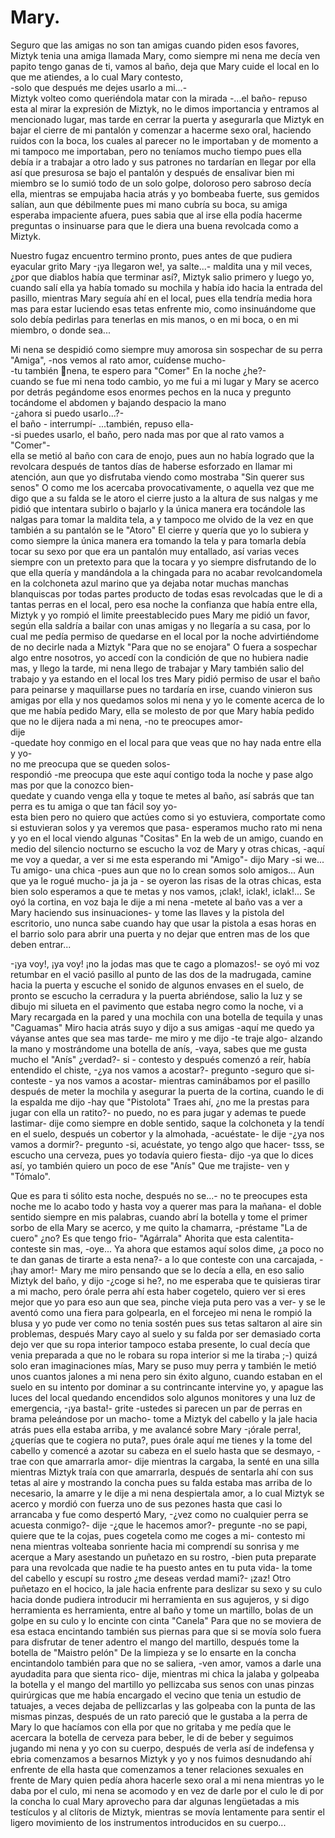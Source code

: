 # Mary.

Seguro que las amigas no son tan amigas cuando piden esos favores,
Miztyk tenia una amiga llamada Mary, como siempre mi nena me decía
ven papito tengo ganas de ti, vamos al baño, deja que Mary cuide el local
en lo que me atiendes, a lo cual Mary contesto,  
-solo que después me dejes usarlo a mi...-  
Miztyk volteo como queriéndola matar con la mirada -...el baño- repuso esta al mirar la expresión de Miztyk, no le dimos importancia y entramos al mencionado lugar, mas tarde en cerrar la puerta y asegurarla que Miztyk en bajar el cierre de mi pantalón y comenzar a hacerme sexo oral, haciendo ruidos con la boca, los cuales al parecer no le importaban y de momento a mi tampoco me importaban,
pero no teníamos mucho tiempo pues ella debía ir a trabajar a otro lado
y sus patrones no tardarían en llegar por ella así que presurosa se bajo
el pantalón y después de ensalivar bien mi miembro se lo sumió todo de
un solo golpe, doloroso pero sabroso decía ella, mientras se empujaba
hacia atrás y yo bombeaba fuerte, sus gemidos salían, aun que
débilmente pues mi mano cubría su boca, su amiga esperaba impaciente
afuera, pues sabia que al irse ella podía hacerme preguntas o insinuarse
para que le diera una buena revolcada como a Miztyk.

Nuestro fugaz encuentro termino pronto, pues antes de que pudiera
eyacular grito Mary -¡ya llegaron we!, ya salte...- maldita una y mil veces,
¿por que diablos había que terminar así?, Miztyk salio primero y luego yo,
cuando salí ella ya había tomado su mochila y había ido hacia la entrada
del pasillo, mientras Mary seguía ahí en el local, pues ella tendría media
hora mas para estar luciendo esas tetas enfrente mio, como
insinuándome que solo debía pedirlas para tenerlas en mis manos, o en
mi boca, o en mi miembro, o donde sea...

Mi nena se despidió como siempre muy amorosa sin sospechar de su
perra "Amiga", -nos vemos al rato amor, cuídense mucho-  
-tu también nena, te espero para "Comer" En la noche ¿he?-  
cuando se fue mi nena todo cambio, yo me fui a mi lugar y Mary se acerco por detrás pegándome esos enormes pechos en la nuca y pregunto tocándome el
abdomen y bajando despacio la mano  
-¿ahora si puedo usarlo...?-  
el baño - interrumpí- ...también, repuso ella-  
-si puedes usarlo, el baño, pero nada mas por que al rato vamos a "Comer"-  
ella se metió al baño con cara de enojo, pues aun no había logrado que la revolcara después de tantos días de haberse esforzado en llamar mi atención, aun que yo disfrutaba viendo como mostraba "Sin querer sus senos" O como me los
acercaba provocativamente, o aquella vez que me digo que a su falda se
le atoro el cierre justo a la altura de sus nalgas y me pidió que intentara
subirlo o bajarlo y la única manera era tocándole las nalgas para tomar
la maldita tela, a y tampoco me olvido de la vez en que también a su
pantalón se le "Atoro" El cierre y quería que yo lo subiera y como
siempre la única manera era tomando la tela y para tomarla debía tocar
su sexo por que era un pantalón muy entallado, así varias veces siempre
con un pretexto para que la tocara y yo siempre disfrutando de lo que
ella quería y mandándola a la chingada para no acabar revolcandomela
en la colchoneta azul marino que ya dejaba notar muchas manchas
blanquiscas por todas partes producto de todas esas revolcadas que le di
a tantas perras en el local, pero esa noche la confianza que había entre
ella, Miztyk y yo rompió el limite preestablecido pues Mary me pidió un
favor, según ella saldría a bailar con unas amigas y no llegaría a su casa,
por lo cual me pedía permiso de quedarse en el local por la noche
advirtiéndome de no decirle nada a Miztyk "Para que no se enojara" O
fuera a sospechar algo entre nosotros, yo accedí con la condición de que
no hubiera nadie mas, y llego la tarde, mi nena llego de trabajar y Mary
también salio del trabajo y ya estando en el local los tres Mary pidió
permiso de usar el baño para peinarse y maquillarse pues no tardaría en
irse, cuando vinieron sus amigas por ella y nos quedamos solos mi nena
y yo le comente acerca de lo que me había pedido Mary, ella se molesto
de por que Mary había pedido que no le dijera nada a mi nena, -no te
preocupes amor-  
dije  
-quedate hoy conmigo en el local para que veas que no hay nada entre ella y yo-  
no me preocupa que se queden solos-  
respondió -me preocupa que este aquí contigo toda la noche y pase algo
mas por que la conozco bien-  
quedate y cuando venga ella y toque te metes al baño, así sabrás que tan perra es tu amiga o que tan fácil soy yo-  
esta bien pero no quiero que actúes como si yo estuviera, comportate como si estuvieran solos y ya veremos que pasa- esperamos mucho rato mi nena y yo en el local viendo algunas "Cositas" En la web de un amigo, cuando en medio del silencio nocturno se escucho la voz de Mary y otras chicas, -aquí me voy a quedar, a ver si me esta esperando mi "Amigo"- dijo Mary -si we... Tu amigo- una chica -pues aun que no lo crean somos solo amigos... Aun que ya le rogué mucho- ja ja ja - se oyeron las risas de la otras chicas, esta bien solo esperamos a que te metas y nos vamos, ¡clak!, iclak!, iclak!... Se oyó la cortina, en voz baja le dije a mi nena -metete al baño vas a ver a Mary haciendo sus insinuaciones- y tome las llaves y la pistola del escritorio, uno nunca sabe cuando hay que usar la pistola a esas horas en el barrio solo para
abrir una puerta y no dejar que entren mas de los que deben entrar...

-¡ya voy!, ¡ya voy! ¡no la jodas mas que te cago a plomazos!- se oyó mi
voz retumbar en el vació pasillo al punto de las dos de la madrugada,
camine hacia la puerta y escuche el sonido de algunos envases en el
suelo, de pronto se escucho la cerradura y la puerta abriéndose, salio la
luz y se dibujo mi silueta en el pavimento que estaba negro como la
noche, vi a Mary recargada en la pared y una mochila con una botella de
tequila y unas "Caguamas" Miro hacia atrás suyo y dijo a sus amigas
-aquí me quedo ya váyanse antes que sea mas tarde- me miro y me dijo
-te traje algo- alzando la mano y mostrándome una botella de anís,
-vaya, sabes que me gusta mucho el "Anís" ¿verdad?- si - contesto y
después comenzó a reír, había entendido el chiste, -¿ya nos vamos a
acostar?- pregunto -seguro que si- conteste - ya nos vamos a acostar-
mientras caminábamos por el pasillo después de meter la mochila y
asegurar la puerta de la cortina, cuando le di la espalda me dijo -hay que
"Pistolota" Traes ahí, ¿no me la prestas para jugar con ella un ratito?- no
puedo, no es para jugar y ademas te puede lastimar- dije como siempre
en doble sentido, saque la colchoneta y la tendí en el suelo, después un
cobertor y la almohada, -acuéstate- le dije -¿ya nos vamos a dormir?-
pregunto -si, acuéstate, yo tengo algo que hacer- tsss, se escucho una
cerveza, pues yo todavía quiero fiesta- dijo -ya que lo dices así, yo
también quiero un poco de ese "Anís" Que me trajiste- ven y "Tómalo".

Que es para ti sólito esta noche, después no se...- no te preocupes esta
noche me lo acabo todo y hasta voy a querer mas para la mañana- el
doble sentido siempre en mis palabras, cuando abrí la botella y tome el
primer sorbo de ella Mary se acerco, y me quito la chamarra, -préstame
"La de cuero" ¿no? Es que tengo frio- "Agárrala" Ahorita que esta
calentita- conteste sin mas, -oye... Ya ahora que estamos aquí solos
dime, ¿a poco no te dan ganas de tirarte a esta nena?- a lo que conteste
con una carcajada, -¡hay amor!- Mary me miro pensando que se lo decía
a ella, en eso salio Miztyk del baño, y dijo -¿coge si he?, no me esperaba
que te quisieras tirar a mi macho, pero órale perra ahí esta haber
cogetelo, quiero ver si eres mejor que yo para eso aun que sea, pinche
vieja puta pero vas a ver- y se le aventó como una fiera para golpearla,
en el forcejeo mi nena le rompió la blusa y yo pude ver como no tenia
sostén pues sus tetas saltaron al aire sin problemas, después Mary cayo
al suelo y su falda por ser demasiado corta dejo ver que su ropa interior
tampoco estaba presente, lo cual decía que venia preparada a que no le
robara su ropa interior si me la tiraba ;-) quizá solo eran imaginaciones
mías, Mary se puso muy perra y también le metió unos cuantos jalones
a mi nena pero sin éxito alguno, cuando estaban en el suelo en su intento
por dominar a su contrincante intervine yo, y apague las luces del local
quedando encendidos solo algunos monitores y una luz de emergencia,
-¡ya basta!- grite -ustedes si parecen un par de perras en brama
peleándose por un macho- tome a Miztyk del cabello y la jale hacia atrás
pues ella estaba arriba, y me avalancé sobre Mary -¡órale perra!,
¿querías que te cogiera no puta?, pues órale aquí me tienes y la tome del
cabello y comencé a azotar su cabeza en el suelo hasta que se desmayo,
-trae con que amarrarla amor- dije mientras la cargaba, la senté en una
silla mientras Miztyk traía con que amarrarla, después de sentarla ahí
con sus tetas al aire y mostrando la concha pues su falda estaba mas
arriba de lo necesario, la amarre y le dije a mi nena despiertala amor, a
lo cual Miztyk se acerco y mordió con fuerza uno de sus pezones hasta
que casi lo arrancaba y fue como despertó Mary, -¿vez como no
cualquier perra se acuesta conmigo?- dije -¿que le hacemos amor?-
pregunte -no se papi, quiere que te la cojas, pues cogetela como me
coges a mi- contesto mi nena mientras volteaba sonriente hacia mi
comprendí su sonrisa y me acerque a Mary asestando un puñetazo en su
rostro, -bien puta preparate para una revolcada que nadie te ha puesto
antes en tu puta vida- la tome del cabello y escupí su rostro ¿me deseas
verdad mami?- ¡zaz! Otro puñetazo en el hocico, la jale hacia
enfrente para deslizar su sexo y su culo hacia donde pudiera introducir
mi herramienta en sus agujeros, y si digo herramienta es herramienta,
entre al baño y tome un martillo, bolas de un golpe en su culo y lo
encinte con cinta "Canela" Para que no se moviera de esa estaca
encintando también sus piernas para que si se movía solo fuera para
disfrutar de tener adentro el mango del martillo, después tome la botella
de "Maistro pelón" De la limpieza y se lo ensarte en la concha
encintandolo también para que no se saliera, -ven amor, vamos a darle
una ayudadita para que sienta rico- dije, mientras mi chica la jalaba y
golpeaba la botella y el mango del martillo yo pellizcaba sus senos con
unas pinzas quirúrgicas que me había encargado el vecino que tenia un
estudio de tatuajes, a veces dejaba de pellizcarlas y las golpeaba con la
punta de las mismas pinzas, después de un rato pareció que le gustaba
a la perra de Mary lo que hacíamos con ella por que no gritaba y me
pedía que le acercara la botella de cerveza para beber, le di de beber y
seguimos jugando mi nena y yo con su cuerpo, después de verla así de
indefensa y ebria comenzamos a besarnos Miztyk y yo y nos fuimos
desnudando ahí enfrente de ella hasta que comenzamos a tener
relaciones sexuales en frente de Mary quien pedía ahora hacerle sexo
oral a mi nena mientras yo le daba por el culo, mi nena se acomodo y en
vez de darle por el culo le di por la concha lo cual Mary aprovecho para
dar algunas lengüetadas a mis testículos y al clítoris de Miztyk, mientras
se movía lentamente para sentir el ligero movimiento de los
instrumentos introducidos en su cuerpo...